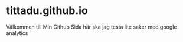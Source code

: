 # tittadu.github.io
Välkommen till Min Github Sida 
här ska jag testa lite saker med google analytics
